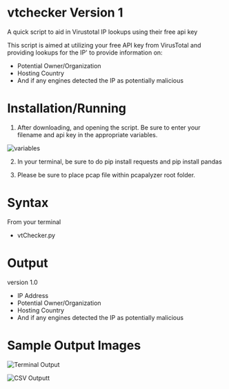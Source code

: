 # vtchecker Version 1
A quick script to aid in Virustotal IP lookups using their free api key

This script is aimed at utilizing your free API key from VirusTotal and providing lookups for the IP' to provide information on:

- Potential Owner/Organization
- Hosting Country
- And if any engines detected the IP as potentially malicious
  


# Installation/Running

1.  After downloading, and opening the script. Be sure to enter your filename and api key in the appropriate variables.

![variables](https://github.com/cybersecurebyte/vtchecker/blob/main/variables.png)

2. In your terminal, be sure to do pip install requests and pip install pandas

3. Please be sure to place pcap file within pcapalyzer root folder.



# Syntax

From your terminal

- vtChecker.py 


# Output

version 1.0
- IP Address
- Potential Owner/Organization
- Hosting Country
- And if any engines detected the IP as potentially malicious
  
  
# Sample Output Images

![Terminal Output ](https://github.com/cybersecurebyte/vtchecker/blob/main/terminal.png)


![CSV Outputt ](https://github.com/cybersecurebyte/vtchecker/blob/main/csv.png)






  


